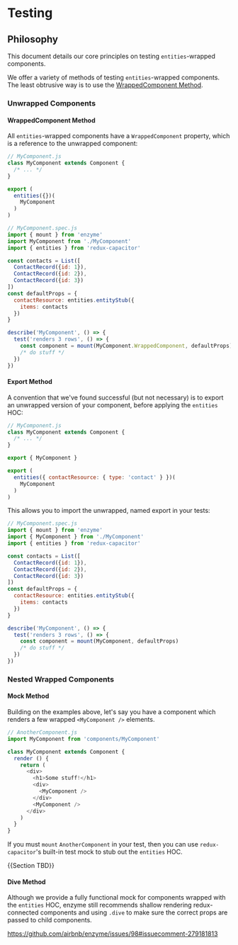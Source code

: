 Testing
=======

## Philosophy

This document details our core principles on testing `entities`-wrapped components.

We offer a variety of methods of testing `entities`-wrapped components. The least obtrusive way is
to use the [WrappedComponent Method](#wrappedcomponent-method).

### Unwrapped Components

#### WrappedComponent Method

All `entities`-wrapped components have a `WrappedComponent` property, which is a reference
to the unwrapped component:

```js
// MyComponent.js
class MyComponent extends Component {
  /* ... */
}

export (
  entities({})(
    MyComponent
  )
)
```

```js
// MyComponent.spec.js
import { mount } from 'enzyme'
import MyComponent from './MyComponent'
import { entities } from 'redux-capacitor'

const contacts = List([
  ContactRecord({id: 1}),
  ContactRecord({id: 2}),
  ContactRecord({id: 3})
])
const defaultProps = {
  contactResource: entities.entityStub({
    items: contacts
  })
}

describe('MyComponent', () => {
  test('renders 3 rows', () => {
    const component = mount(MyComponent.WrappedComponent, defaultProps)
    /* do stuff */
  })
})
```

#### Export Method

A convention that we've found successful (but not necessary) is to export an unwrapped version
of your component, before applying the `entities` HOC:

```js
// MyComponent.js
class MyComponent extends Component {
  /* ... */
}

export { MyComponent }

export (
  entities({ contactResource: { type: 'contact' } })(
    MyComponent
  )
)
```

This allows you to import the unwrapped, named export in your tests:

```js
// MyComponent.spec.js
import { mount } from 'enzyme'
import { MyComponent } from './MyComponent'
import { entities } from 'redux-capacitor'

const contacts = List([
  ContactRecord({id: 1}),
  ContactRecord({id: 2}),
  ContactRecord({id: 3})
])
const defaultProps = {
  contactResource: entities.entityStub({
    items: contacts
  })
}

describe('MyComponent', () => {
  test('renders 3 rows', () => {
    const component = mount(MyComponent, defaultProps)
    /* do stuff */
  })
})
```

### Nested Wrapped Components

#### Mock Method

Building on the examples above, let's say you have a component which renders
a few wrapped `<MyComponent />` elements.

```js
// AnotherComponent.js
import MyComponent from 'components/MyComponent'

class MyComponent extends Component {
  render () {
    return (
      <div>
        <h1>Some stuff!</h1>
        <div>
          <MyComponent />
        </div>
        <MyComponent />
      </div>
    )
  }
}
```

If you must `mount` `AnotherComponent` in your test, then you can use `redux-capacitor`'s built-in
test mock to stub out the `entities` HOC.

{{Section TBD}}

#### Dive Method

Although we provide a fully functional mock for components wrapped with the `entities` HOC, enzyme still
recommends shallow rendering redux-connected components and using `.dive` to make sure the
correct props are passed to child components.

https://github.com/airbnb/enzyme/issues/98#issuecomment-279181813
